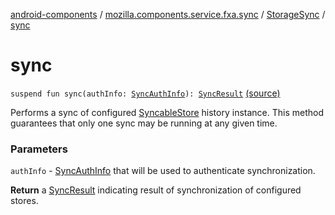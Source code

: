 [android-components](../../index.md) / [mozilla.components.service.fxa.sync](../index.md) / [StorageSync](index.md) / [sync](./sync.md)

# sync

`suspend fun sync(authInfo: `[`SyncAuthInfo`](../../mozilla.components.concept.sync/-sync-auth-info/index.md)`): `[`SyncResult`](../../mozilla.components.concept.sync/-sync-result.md) [(source)](https://github.com/mozilla-mobile/android-components/blob/master/components/service/firefox-accounts/src/main/java/mozilla/components/service/fxa/sync/StorageSync.kt#L42)

Performs a sync of configured [SyncableStore](../../mozilla.components.concept.sync/-syncable-store/index.md) history instance. This method guarantees that
only one sync may be running at any given time.

### Parameters

`authInfo` - [SyncAuthInfo](../../mozilla.components.concept.sync/-sync-auth-info/index.md) that will be used to authenticate synchronization.

**Return**
a [SyncResult](../../mozilla.components.concept.sync/-sync-result.md) indicating result of synchronization of configured stores.

